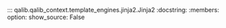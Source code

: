 ::: qalib.qalib_context.template_engines.jinja2.Jinja2
:docstring:
:members:
option:
show_source: False